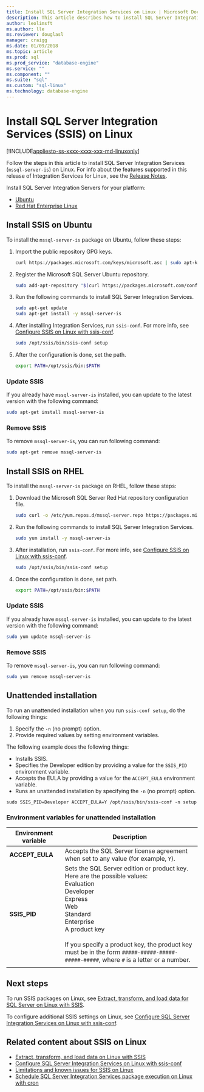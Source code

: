```yaml
---
title: Install SQL Server Integration Services on Linux | Microsoft Docs
description: This article describes how to install SQL Server Integration Services (SSIS) on Linux.
author: leolimsft 
ms.author: lle 
ms.reviewer: douglasl
manager: craigg
ms.date: 01/09/2018
ms.topic: article
ms.prod: sql
ms.prod_service: "database-engine"
ms.service: ""
ms.component: ""
ms.suite: "sql"
ms.custom: "sql-linux"
ms.technology: database-engine
---
```

# Install SQL Server Integration Services (SSIS) on Linux

[!INCLUDE[appliesto-ss-xxxx-xxxx-xxx-md-linuxonly](../includes/appliesto-ss-xxxx-xxxx-xxx-md-linuxonly.md)]

Follow the steps in this article to install SQL Server Integration Services (`mssql-server-is`) on Linux. For info about the features supported in this release of Integration Services for Linux, see the [Release Notes](sql-server-linux-release-notes.md).

Install SQL Server Integration Servers for your platform:

- [Ubuntu](#ubuntu)
- [Red Hat Enterprise Linux](#RHEL)

## <a name="ubuntu"></a> Install SSIS on Ubuntu
To install the `mssql-server-is` package on Ubuntu, follow these steps:

1. Import the public repository GPG keys.

   ```bash
   curl https://packages.microsoft.com/keys/microsoft.asc | sudo apt-key add -
   ```

2. Register the Microsoft SQL Server Ubuntu repository.

   ```bash
   sudo add-apt-repository "$(curl https://packages.microsoft.com/config/ubuntu/16.04/mssql-server-2017.list)"
   ```

3. Run the following commands to install SQL Server Integration Services.

   ```bash
   sudo apt-get update
   sudo apt-get install -y mssql-server-is
   ```

4. After installing Integration Services, run `ssis-conf`. For more info, see [Configure SSIS on Linux with ssis-conf](sql-server-linux-configure-ssis.md).

   ```bash
   sudo /opt/ssis/bin/ssis-conf setup
   ```

5. After the configuration is done, set the path.

   ```bash
   export PATH=/opt/ssis/bin:$PATH
   ```

### Update SSIS
If you already have `mssql-server-is` installed, you can update to the latest version with the following command:

```bash
sudo apt-get install mssql-server-is
```

### Remove SSIS
To remove `mssql-server-is`, you can run following command:
```bash
sudo apt-get remove mssql-server-is
```

## <a name="RHEL"></a> Install SSIS on RHEL
To install the `mssql-server-is` package on RHEL, follow these steps:

1. Download the Microsoft SQL Server Red Hat repository configuration file.

   ```bash
   sudo curl -o /etc/yum.repos.d/mssql-server.repo https://packages.microsoft.com/config/rhel/7/mssql-server-2017.repo
   ```

1. Run the following commands to install SQL Server Integration Services.

   ```bash
   sudo yum install -y mssql-server-is
   ```


1. After installation, run `ssis-conf`. For more info, see [Configure SSIS on Linux with ssis-conf](sql-server-linux-configure-ssis.md).

   ```bash
   sudo /opt/ssis/bin/ssis-conf setup
   ```

1. Once the configuration is done, set path.

   ```bash
   export PATH=/opt/ssis/bin:$PATH
   ```

### Update SSIS
If you already have `mssql-server-is` installed, you can update to the latest version with the following command:

```bash
sudo yum update mssql-server-is
```

### Remove SSIS
To remove `mssql-server-is`, you can run following command:
```bash
sudo yum remove mssql-server-is
```

## Unattended installation
To run an unattended installation when you run `ssis-conf setup`, do the following things:
1.  Specify the `-n` (no prompt) option.
2.  Provide required values by setting environment variables.

The following example does the following things:
-   Installs SSIS.
-   Specifies the Developer edition by providing a value for the `SSIS_PID` environment variable.
-   Accepts the EULA by providing a value for the `ACCEPT_EULA` environment variable.
-   Runs an unattended installation by specifying the `-n` (no prompt) option.

```
sudo SSIS_PID=Developer ACCEPT_EULA=Y /opt/ssis/bin/ssis-conf -n setup 
```

### Environment variables for unattended installation

| Environment variable | Description |
|---|---|
| **ACCEPT_EULA** | Accepts the SQL Server license agreement when set to any value (for example, `Y`).|
| **SSIS_PID** | Sets the SQL Server edition or product key. Here are the possible values:<br/>Evaluation<br/>Developer<br/>Express <br/>Web <br/>Standard<br/>Enterprise <br/>A product key<br/><br/>If you specify a product key, the product key must be in the form `#####-#####-#####-#####-#####`, where `#` is a letter or a number.  |
| | |

## Next steps

To run SSIS packages on Linux, see [Extract, transform, and load data for SQL Server on Linux with SSIS](sql-server-linux-migrate-ssis.md).

To configure additional SSIS settings on Linux, see [Configure SQL Server Integration Services on Linux with ssis-conf](sql-server-linux-configure-ssis.md).

## Related content about SSIS on Linux
-   [Extract, transform, and load data on Linux with SSIS](sql-server-linux-migrate-ssis.md)
-   [Configure SQL Server Integration Services on Linux with ssis-conf](sql-server-linux-configure-ssis.md)
-   [Limitations and known issues for SSIS on Linux](sql-server-linux-ssis-known-issues.md)
-   [Schedule SQL Server Integration Services package execution on Linux with cron](sql-server-linux-schedule-ssis-packages.md)
